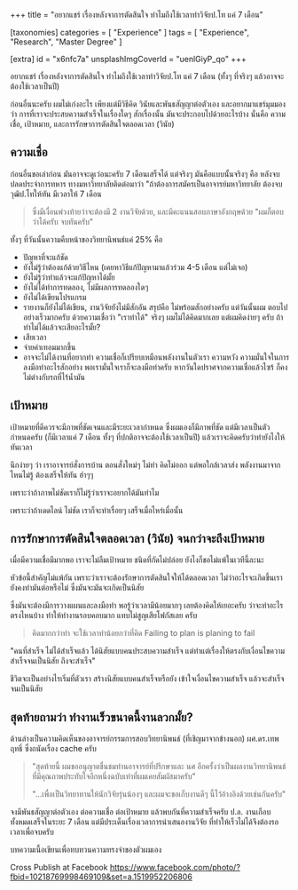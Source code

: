 +++
title = "อยากแชร์ เรื่องหลังจาการตัดสินใจ ทำไมถึงใช้เวลาทำวิจัยป.โท แค่ 7 เดือน"

[taxonomies]
categories = [ "Experience" ]
tags = [ "Experience", "Research", "Master Degree" ]

[extra]
id = "x6nfc7a"
unsplashImgCoverId = "uenlGiyP_qo"
+++

อยากแชร์ เรื่องหลังจาการตัดสินใจ ทำไมถึงใช้เวลาทำวิจัยป.โท แค่ 7 เดือน (ทั้งๆ
  ที่จริงๆ แล้วอาจจะต้องใช้เวลาเป็นปี)

ก่อนอื่นนะครับ ผมไม่เก่งอะไร เพียงแต่มีวิธีคิด วินัยและพันธสัญญาต่อตัวเอง และอยากมาแชร์มุมมองว่า การที่เราจะประสบความสำเร็จในเรื่องใดๆ สักเรื่องนั้น มันจะประกอบไปด้วยอะไรบ้าง
นั่นคือ ความเชื่อ, เป้าหมาย, และการรักษาการตัดสินใจตลอดเวลา (วินัย)

## ความเชื่อ

ก่อนอื่นขอเล่าก่อน มันอาจจะดูเว่อนะครับ 7 เดือนเสร็จได้ แต่จริงๆ มันคือแบบนั้นจริงๆ คือ หลังจบปลดประจำการทหาร ทางมหาวิทยาลัยติดต่อมาว่า "ถ้าต้องการสมัครเป็นอาจารย์มหาวิทยาลัย ต้องจบวุฒิป.โทให้ทัน มีเวลาให้ 7 เดือน

> ซึ่งมีเงื่อนพ่วงท้ายว่าจะต้องมี 2 งานวิจัยด้วย, และมีคะแนนสอบภาษาอังกฤษด้วย
> "ผมก็ตอบว่าได้ครับ จบทันครับ"

ทั้งๆ ที่วันนั้นความคืบหน้าของวิทยานิพนธ์แค่ 25% คือ
- ปัญหาที่จะแก้ชัด
- ยังไม่รู้ว่าต้องแก้ด้วยวิธีไหน (เคยหาวิธีแก้ปัญหามาแล้วร่วม 4-5 เดือน แต่ไม่เจอ)
- ยังไม่รู้ว่าทำแล้วจะแก้ปัญหาได้มั้ย
- ยังไม่ได้ทำการทดลอง, ไม่มีผลการทดลองใดๆ
- ยังไม่ได้เขียนโปรแกรม
- รายงานก็ยังไม่ได้เขียน, งานวิจัยยังไม่มีสักอัน
สรุปคือ ไม่พร้อมสักอย่างครับ
แต่วันนั้นผม ตอบไปอย่างเร็วมากครับ ด้วยความเชื่อว่า
"เราทำได้"
จริงๆ ผมไม่ได้คิดมากเลย แต่ผมคิดง่ายๆ ครับ ถ้าทำไม่ได้แล้วจะเสียอะไรมั้ย?
- เสียเวลา
- จ่ายค่าเทอมมากขึ้น
- อาจจะไม่ได้งานที่อยากทำ
ความเชื่อก็เปรียบเหมือนพลังงานในตัวเรา ความหวัง ความมั่นใจในการลงมือทำอะไรสักอย่าง พอเรามั่นใจเราก็จะลงมือทำครับ
หากวันใดปราศจากความเชื่อแล้วไซร้ ก็คงไม่ต่างกับรถที่ไร้น้ำมัน

## เป้าหมาย
เป้าหมายที่ดีควรจะมีภาพที่ชัดเจนและมีระยะเวลากำหนด
ซึ่งผมเองก็มีภาพที่ชัด แต่มีเวลาเป็นตัวกำหนดครับ (ก็มีเวลาแค่ 7 เดือน ทั้งๆ ที่ปกติอาจจะต้องใช้เวลาเป็นปี) แล้วเราจะคิดครับว่าทำยังไงให้ทันเวลา

นึกง่ายๆ ว่า เราอาจารย์สั่งการบ้าน ตอนสั่งใหม่ๆ ไม่ทำ คิดไม่ออก แต่พอใกล้เวลาส่ง พลังงานมาจากไหนไม่รู้ ต้องเสร็จให้ทัน ฮ่าๆๆ

เพราะว่าถ้าภาพไม่ชัดเราก็ไม่รู้ว่าเราจะอยากได้มันทำไม

เพราะว่าถ้าเดดไลน์ ไม่ชัด เราก็จะทำเรื่อยๆ เสร็จเมื่อไหร่เมื่อนั้น

## การรักษาการตัดสินใจตลอดเวลา (วินัย) จนกว่าจะถึงเป้าหมาย

เมื่อมีความเชื่อมีมากพอ เราจะไม่ลืมเป้าหมาย ชนิดที่กัดไม่ปล่อย ยังไงก็ขอไม่แพ้ในเวทีนี้ละนะ

หัวข้อนี้สำคัญไม่แพ้กัน เพราะว่าเราจะต้องรักษาการตัดสินใจให้ได้ตลอดเวลา ไม่ว่าอะไรจะเกิดขึ้นเรายังคงทำมันต่อหรือไม่ ซึ่งมันจะมันจะเกิดเป็นนิสัย

ซึ่งมันจะต้องมีการวางแผนและลงมือทำ พอรู้ว่าเวลามีน้อยมากๆ เลยต้องคิดให้เยอะครับ ว่าจะทำอะไรตรงไหนบ้าง ทำให้ทำงานรอบคอบมาก แทบไม่สูญเสียโฟกัสเลย ครับ

> คิดมากกว่าทำ จะใช้เวลาทำน้อยกว่าที่คิด
> Failing to plan is planing to fail

"คนที่สำเร็จ ไม่ได้สำเร็จแล้ว ได้นิสัยแบบคนประสบความสำเร็จ
แต่ทำแต่เรื่องให้ตรงกับเงื่อนไขความสำเร็จจนเป็นนิสัย ถึงจะสำเร็จ"

ชีวิตจะเป็นอย่างไรเริ่มที่ตัวเรา สร้างนิสัยแบบคนสำเร็จหรือยัง
เข้าใจเงื่อนไขความสำเร็จ แล้วจะสำเร็จจนเป็นนิสัย

## สุดท้ายถามว่า ทำงานเร็วขนาดนี้งานลวกมั้ย?

ด้านล่างเป็นความคิดเห็นของอาจารย์กรรมการสอบวิทยานิพนธ์ (ที่เชิญมาจากข้างนอก) ผศ.ดร.เทพฤทธิ์ ซึ่งถนัดเรื่อง cache ครับ

> "สุดท้ายนี้ ผมขออนุญาตชื่นชมท่านอาจารย์ที่ปรึกษาและ นศ อีกครั้งว่าเป็นผลงานวิทยานิพนธ์ที่มีคุณภาพประทับใจอีกหนึ่งฉบับเท่าที่ผมเคยสัมผัสมาครับ"
>
> "...เพื่อเป็นวิทยาทานให้นักวิจัยรุ่นน้องๆ และผมจะขอเก็บงานดีๆ นี้ไว้อ้างอิงด้วยเช่นกันครับ"

จงมีพันธสัญญาต่อตัวเอง ต่อความเชื่อ ต่อเป้าหมาย
แล้วพบกันที่ความสำเร็จครับ
ป.ล. งานเกือบทั้งหมดเสร็จในระยะ 7 เดือน แต่มีประเด็นเรื่องเวลาการนำเสนองานวิจัย ที่ทำให้เร็วไม่ได้จึงต้องรอเวลาเพื่อจบครับ

บทความเนื้อเขียนเพื่อทบทวนความทรงจำของตัวผมเอง

Cross Publish at Facebook <https://www.facebook.com/photo/?fbid=10218769998469109&set=a.1519952206806>
